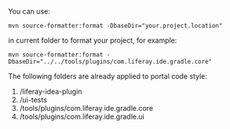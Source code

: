 You can use:

```
mvn source-formatter:format -DbaseDir="your.project.location"
```

in current folder to format your project, for example:

```
mvn source-formatter:format -DbaseDir="../../tools/plugins/com.liferay.ide.gradle.core"
```

The following folders are already applied to portal code style:
1. /liferay-idea-plugin
2. /ui-tests
3. /tools/plugins/com.liferay.ide.gradle.core
4. /tools/plugins/com.liferay.ide.gradle.ui